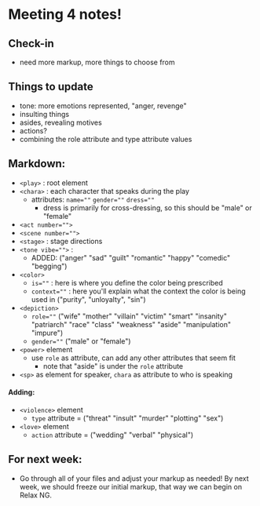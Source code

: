 # Meeting 4 notes!

## Check-in
- need more markup, more things to choose from 

## Things to update
- tone: more emotions represented, "anger, revenge"
- insulting things
- asides, revealing motives
- actions? 
- combining the role attribute and type attribute values

## Markdown: 
- `<play>` : root element
- `<chara>` : each character that speaks during the play
    - attributes: `name=""` `gender=""` `dress=""`
        - dress is primarily for cross-dressing, so this should be "male" or "female"
- `<act number="">` 
- `<scene number="">`
- `<stage>` : stage directions 
-  `<tone vibe="">` : 
    - ADDED: ("anger" "sad" "guilt" "romantic" "happy" "comedic" "begging")
- `<color>`
    - `is=""` : here is where you define the color being prescribed
    - `context=""` : here you'll explain what the context the color is being used in ("purity", "unloyalty", "sin")
- `<depiction>`
    - `role=""` ("wife" "mother" "villain" "victim" "smart" "insanity" "patriarch" "race" "class" "weakness" "aside" "manipulation" "impure")
    - `gender=""` ("male" or "female")
- `<power>` element
    - use `role` as attribute, can add any other attributes that seem fit
        - note that "aside" is under the `role` attribute
- `<sp>` as element for speaker, `chara` as attribute to who is speaking

#### Adding: 
- `<violence>` element
    - `type` attribute = ("threat" "insult" "murder" "plotting" "sex")
- `<love>` element
    - `action` attribute = ("wedding" "verbal" "physical") 

## For next week: 
- Go through all of your files and adjust your markup as needed! By next week, we should freeze our initial markup, that way we can begin on Relax NG. 
